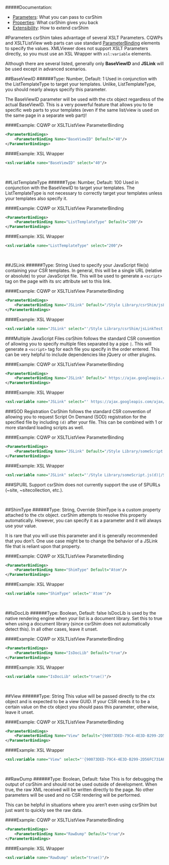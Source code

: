 #####Documentation:
- [Parameters](Parameters.md): What you can pass to csrShim
- [Properties](Properties.md): What csrShim gives you back 
- [Extensibility](Extensibility.md): How to extend csrShim

#Parameters
csrShim takes advantage of several XSLT Parameters. CQWPs and XSLTListView web parts can use standard [ParameterBinding](https://msdn.microsoft.com/en-us/library/office/ff806155(v=office.14).aspx) elements to specify the values. XMLViewer does not support XSLT Parameters directly, so you must use an XSL Wrapper with `xsl:variable` elements.

Although there are several listed, generally only **BaseViewID** and **JSLink** will be used except in advanced scenarios.

##BaseViewID
######Type: Number, Default: 1
Used in conjunction with the ListTemplateType to target your templates. Unlike, ListTemplateType, you should nearly always specify this parameter.

The BaseViewID parameter will be used with the ctx object regardless of the actual BaseViewID. This is a very powerful feature that allows you to tie specific web parts to your templates (even if the same list/view is used on the same page in a separate web part)!

####Example: CQWP or XSLTListView ParameterBinding
```XML
<ParameterBindings>
    <ParameterBinding Name="BaseViewID" Default="40"/>
</ParameterBindings>
```

####Example: XSL Wrapper
```XML
<xsl:variable name="BaseViewID" select="40"/>
```
&nbsp;

##ListTemplateType
######Type: Number, Default: 100
Used in conjunction with the BaseViewID to target your templates. The ListTemplateType is not necessary to correctly target your templates unless your templates also specify it.

####Example: CQWP or XSLTListView ParameterBinding
```XML
<ParameterBindings>
    <ParameterBinding Name="ListTemplateType" Default="200"/>
</ParameterBindings>
```

####Example: XSL Wrapper
```XML
<xsl:variable name="ListTemplateType" select="200"/>
```
&nbsp;

##JSLink
######Type: String
Used to specify your JavaScript file(s) containing your CSR templates. In general, this will be a single URL (relative or absolute) to your JavaScript file. This will be used to generate a `<script>` tag on the page with its src attribute set to this link.

####Example: CQWP or XSLTListView ParameterBinding
```XML
<ParameterBindings>
    <ParameterBinding Name="JSLink" Default="/Style Library/csrShim/jsLinkTest.js"/>
</ParameterBindings>
```

####Example: XSL Wrapper
```XML
<xsl:variable name="JSLink" select="'/Style Library/csrShim/jsLinkTest.js'"/>
```

###Multiple JavaScript Files
csrShim follows the standard CSR convention of allowing you to specify multiple files separated by a pipe `|`. This will generate a `<script>` tag for each file you specify in the order entered. This can be very helpful to include dependencies like jQuery or other plugins.

####Example: CQWP or XSLTListView ParameterBinding
```XML
<ParameterBindings>
    <ParameterBinding Name="JSLink" Default=" https://ajax.googleapis.com/ajax/libs/jquery/3.1.1/jquery.min.js|/Style Library/csrShim/jsLinkTest.js"/>
</ParameterBindings>
```

####Example: XSL Wrapper
```XML
<xsl:variable name="JSLink" select="' https://ajax.googleapis.com/ajax/libs/jquery/3.1.1/jquery.min.js|/Style Library/csrShim/jsLinkTest.js'"/>
```

###SOD Registration
CsrShim follows the standard CSR convention of allowing you to request Script On Demand (SOD) registration for the specified file by including `(d)` after your file. This can be combined with 1 or more standard loading scripts as well.

####Example: CQWP or XSLTListView ParameterBinding
```XML
<ParameterBindings>
    <ParameterBinding Name="JSLink" Default="/Style Library/someScript.js(d)|/Style Library/csrShim/jsLinkTest.js"/>
</ParameterBindings>
```

####Example: XSL Wrapper
```XML
<xsl:variable name="JSLink" select="'/Style Library/someScript.js(d)|/Style Library/csrShim/jsLinkTest.js'"/>
```

###SPURL Support
csrShim does not currently support the use of SPURLs (~site, ~sitecollection, etc.).

&nbsp;

##ShimType
######Type: String, Override
ShimType is a custom property attached to the ctx object. csrShim attempts to resolve this property automatically. However, you can specify it as a parameter and it will always use your value.

It is rare that you will use this parameter and it is generally recommended that you don’t. One use case might be to change the behavior of a JSLink file that is reliant upon that property.

####Example: CQWP or XSLTListView ParameterBinding
```XML
<ParameterBindings>
    <ParameterBinding Name="ShimType" Default="Atom"/>
</ParameterBindings>
```

####Example: XSL Wrapper
```XML
<xsl:variable name="ShimType" select="'Atom'"/>
```
&nbsp;

##IsDocLib
######Type: Boolean, Default: false
IsDocLib is used by the native rendering engine when your list is a document library. Set this to true when using a document library (since csrShim does not automatically detect this). In all other cases, leave it unset.

####Example: CQWP or XSLTListView ParameterBinding
```XML
<ParameterBindings>
    <ParameterBinding Name="IsDocLib" Default="true"/>
</ParameterBindings>
```

####Example: XSL Wrapper
```XML
<xsl:variable name="IsDocLib" select="true()"/>
```
&nbsp;

##View
######Type: String
This value will be passed directly to the ctx object and is expected to be a view GUID. If your CSR needs it to be a certain value on the ctx object you should pass this parameter, otherwise, leave it unset.

####Example: CQWP or XSLTListView ParameterBinding
```XML
<ParameterBindings>
    <ParameterBinding Name="View" Default="{90073DED-79C4-4E3D-B299-2D56FC731AF4}"/>
</ParameterBindings>
```

####Example: XSL Wrapper
```XML
<xsl:variable name="View" select="'{90073DED-79C4-4E3D-B299-2D56FC731AF4}'"/>
```
&nbsp;

##RawDump
######Type: Boolean, Default: false
This is for debugging the output of csrShim and should not be used outside of development. When true, the raw XML received will be written directly to the page. No other parameters will be used and no CSR rendering will be performed.

This can be helpful in situations where you aren’t even using csrShim but just want to quickly see the raw data.

####Example: CQWP or XSLTListView ParameterBinding
```XML
<ParameterBindings>
    <ParameterBinding Name="RawDump" Default="true"/>
</ParameterBindings>
```

####Example: XSL Wrapper
```XML
<xsl:variable name="RawDump" select="true()"/>
```
